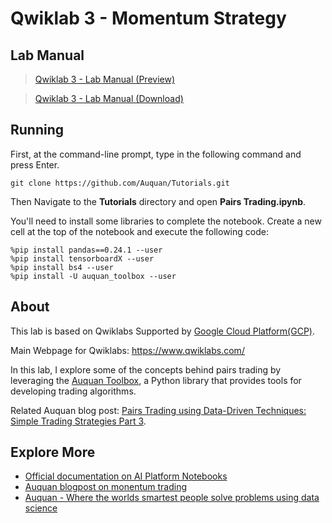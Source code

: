 # Qwiklab 3 - Momentum Strategy

## Lab Manual
>[Qwiklab 3 - Lab Manual (Preview)](https://github.com/PeterQiu0516/GoogleCloud-ML-for-Trading/blob/master/Course%202%20-%20Using%20Machine%20Learning%20in%20Trading%20and%20Finance/Qwiklab%203%20-%20Momentum%20Strategy/Qwiklab%203%20-%20Lab%20Manual.pdf)

>[Qwiklab 3 - Lab Manual (Download)](https://github.com/PeterQiu0516/GoogleCloud-ML-for-Trading/raw/master/Course%202%20-%20Using%20Machine%20Learning%20in%20Trading%20and%20Finance/Qwiklab%203%20-%20Momentum%20Strategy/Qwiklab%203%20-%20Lab%20Manual.pdf)

## Running

First, at the command-line prompt, type in the following command and press Enter.
```
git clone https://github.com/Auquan/Tutorials.git
```

Then Navigate to the **Tutorials** directory and open **Pairs Trading.ipynb**.

You'll need to install some libraries to complete the notebook. Create a new cell at the top of the notebook and execute the following code:

```
%pip install pandas==0.24.1 --user
%pip install tensorboardX --user
%pip install bs4 --user
%pip install -U auquan_toolbox --user
```

## About
This lab is based on Qwiklabs Supported by [Google Cloud Platform(GCP)](https://cloud.google.com/). 

Main Webpage for Qwiklabs: https://www.qwiklabs.com/

In this lab, I explore some of the concepts behind pairs trading by leveraging the [Auquan Toolbox](https://github.com/Auquan/auquan-toolbox-python), a Python library that provides tools for developing trading algorithms.

Related Auquan blog post:  [Pairs Trading using Data-Driven Techniques: Simple Trading Strategies Part 3](https://medium.com/auquan/pairs-trading-data-science-7dbedafcfe5a).

## Explore More
+ [Official documentation on AI Platform Notebooks](https://cloud.google.com/ai-platform/notebooks/docs/)
+ [Auquan blogpost on monentum trading](https://medium.com/auquan/momentum-simple-trading-strategies-part-2-188cf464ffcf)
+ [Auquan - Where the worlds smartest people solve problems using data science](https://auquan.com/)
